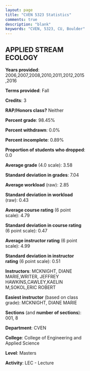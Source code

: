 ```yaml
---
layout: page
title: "CVEN 5323 Statistics"
comments: true
description: "blank"
keywords: "CVEN, 5323, CU, Boulder"
--- 
```

<head>
<script src="https://ajax.googleapis.com/ajax/libs/jquery/2.1.3/jquery.min.js"></script>
<script src="https://dl.dropboxusercontent.com/s/pc42nxpaw1ea4o9/highcharts.js?dl=0"></script>
<!-- <script src="../assets/js/highcharts.js"></script> -->
<style type="text/css">@font-face {
	font-family: "Bebas Neue";
	src: url(https://www.filehosting.org/file/details/544349/BebasNeue%20Regular.otf) format("opentype");
	}
	h1.Bebas { 
		font-family: "Bebas Neue", Verdana, Tahoma;
	}
</style>
</head>
<body>
	<div id="container" style="float: right; width: 45%; height: 88%; margin-left: 2.5%; margin-right: 2.5%;"></div>
	<script language="JavaScript">
		$(document).ready(function() {
		var chart = {type: 'column'};
		var title = {text: 'Grade Distribution'};
		var xAxis = {categories: ['A','B','C','D','F'],crosshair: true};
		var yAxis = {min: 0,title: {text: 'Percentage'}};
		var tooltip = {headerFormat: '<center><b><span style="font-size:20px">{point.key}</span></b></center>',
		               pointFormat: '<td style="padding:0"><b>{point.y:.1f}%</b></td>',
		               footerFormat: '</table>',shared: true,useHTML: true};
		var plotOptions = {column: {pointPadding: 0.0,borderWidth: 0}};  
		var credits = {enabled: false};var series= [{name: 'Percent',data: [68.33,30.0,1.67,0.0,0.0,]}];
		var json = {};
		json.chart = chart;
		json.title = title;
		json.tooltip = tooltip;
		json.xAxis = xAxis;
		json.yAxis = yAxis;  
		json.series = series;
		json.plotOptions = plotOptions;  
		json.credits = credits;
		$('#container').highcharts(json);
	});
	</script>
</body>
			   
## APPLIED STREAM ECOLOGY

**Years provided**: 2006,2007,2008,2010,2011,2012,2015,2016

**Terms provided**: Fall

**Credits**: 3

**RAP/Honors class?** Neither

**Percent grade**: 98.45%

**Percent withdrawn**: 0.0%

**Percent incomplete**: 0.89%

**Proportion of students who dropped**: 0.0

**Average grade** (4.0 scale): 3.58

**Standard deviation in grades**: 7.04

**Average workload** (raw): 2.85

**Standard deviation in workload** (raw): 0.43

**Average course rating** (6 point scale): 4.79

**Standard deviation in course rating** (6 point scale): 0.47

**Average instructor rating** (6 point scale): 4.99

**Standard deviation in instructor rating** (6 point scale): 0.51

**Instructors**: MCKNIGHT, DIANE MARIE,WRITER, JEFFREY HAWKINS,CAWLEY,KAELIN M,SOKOL,ERIC ROBERT

**Easiest instructor** (based on class grade): MCKNIGHT, DIANE MARIE

**Sections** (and **number of sections**): 001, 8

**Department**: CVEN

**College**: College of Engineering and Applied Science

**Level**: Masters

**Activity**: LEC - Lecture
